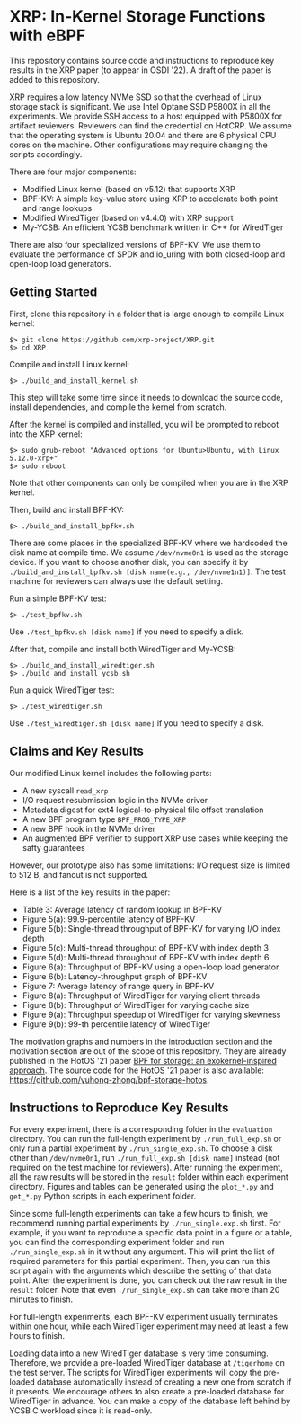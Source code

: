 # XRP: In-Kernel Storage Functions with eBPF

This repository contains source code and instructions to reproduce key results in the XRP paper (to appear in OSDI '22). A draft of the paper is added to this repository.

XRP requires a low latency NVMe SSD so that the overhead of Linux storage stack is significant. We use Intel Optane SSD P5800X in all the experiments. We provide SSH access to a host equipped with P5800X for artifact reviewers. Reviewers can find the credential on HotCRP. We assume that the operating system is Ubuntu 20.04 and there are 6 physical CPU cores on the machine. Other configurations may require changing the scripts accordingly.

There are four major components:
* Modified Linux kernel (based on v5.12) that supports XRP
* BPF-KV: A simple key-value store using XRP to accelerate both point and range lookups
* Modified WiredTiger (based on v4.4.0) with XRP support
* My-YCSB: An efficient YCSB benchmark written in C++ for WiredTiger

There are also four specialized versions of BPF-KV. We use them to evaluate the performance of SPDK and io_uring with both closed-loop and open-loop load generators.

## Getting Started

First, clone this repository in a folder that is large enough to compile Linux kernel:
```
$> git clone https://github.com/xrp-project/XRP.git
$> cd XRP
```



Compile and install Linux kernel:

```
$> ./build_and_install_kernel.sh
```
This step will take some time since it needs to download the source code, install dependencies, and compile the kernel from scratch.



After the kernel is compiled and installed, you will be prompted to reboot into the XRP kernel:
```
$> sudo grub-reboot "Advanced options for Ubuntu>Ubuntu, with Linux 5.12.0-xrp+"
$> sudo reboot
```
Note that other components can only be compiled when you are in the XRP kernel.



Then, build and install BPF-KV:
```
$> ./build_and_install_bpfkv.sh
```
There are some places in the specialized BPF-KV where we hardcoded the disk name at compile time. We assume `/dev/nvme0n1` is used as the storage device. If you want to choose another disk, you can specify it by `./build_and_install_bpfkv.sh [disk name(e.g., /dev/nvme1n1)]`. The test machine for reviewers can always use the default setting.

Run a simple BPF-KV test:
```
$> ./test_bpfkv.sh
```
Use `./test_bpfkv.sh [disk name]` if you need to specify a disk.



After that, compile and install both WiredTiger and My-YCSB:

```
$> ./build_and_install_wiredtiger.sh
$> ./build_and_install_ycsb.sh
```

Run a quick WiredTiger test:
```
$> ./test_wiredtiger.sh
```
Use `./test_wiredtiger.sh [disk name]` if you need to specify a disk.

## Claims and Key Results

Our modified Linux kernel includes the following parts:
* A new syscall `read_xrp`
* I/O request resubmission logic in the NVMe driver
* Metadata digest for ext4 logical-to-physical file offset translation
* A new BPF program type `BPF_PROG_TYPE_XRP`
* A new BPF hook in the NVMe driver
* An augmented BPF verifier to support XRP use cases while keeping the safty guarantees

However, our prototype also has some limitations: I/O request size is limited to 512 B, and fanout is not supported.

Here is a list of the key results in the paper:
* Table 3: Average latency of random lookup in BPF-KV
* Figure 5(a): 99.9-percentile latency of BPF-KV
* Figure 5(b): Single-thread throughput of BPF-KV for varying I/O index depth
* Figure 5(c): Multi-thread throughput of BPF-KV with index depth 3
* Figure 5(d): Multi-thread throughput of BPF-KV with index depth 6
* Figure 6(a): Throughput of BPF-KV using a open-loop load generator
* Figure 6(b): Latency-throughput graph of BPF-KV
* Figure 7: Average latency of range query in BPF-KV
* Figure 8(a): Throughput of WiredTiger for varying client threads
* Figure 8(b): Throughput of WiredTiger for varying cache size
* Figure 9(a): Throughput speedup of WiredTiger for varying skewness
* Figure 9(b): 99-th percentile latency of WiredTiger

The motivation graphs and numbers in the introduction section and the motivation section are out of the scope of this repository. They are already published in the HotOS '21 paper [BPF for storage: an exokernel-inspired approach](https://dl.acm.org/doi/10.1145/3458336.3465290). The source code for the HotOS '21 paper is also available: https://github.com/yuhong-zhong/bpf-storage-hotos.

## Instructions to Reproduce Key Results

For every experiment, there is a corresponding folder in the `evaluation` directory. You can run the full-length experiment by `./run_full_exp.sh` or only run a partial experiment by `./run_single_exp.sh`. To choose a disk other than `/dev/nvme0n1`, run `./run_full_exp.sh [disk name]` instead (not required on the test machine for reviewers). After running the experiment, all the raw results will be stored in the `result` folder within each experiment directory. Figures and tables can be generated using the `plot_*.py` and `get_*.py` Python scripts in each experiment folder.

Since some full-length experiments can take a few hours to finish, we recommend running partial experiments by `./run_single.exp.sh` first. For example, if you want to reproduce a specific data point in a figure or a table, you can find the corresponding experiment folder and run `./run_single_exp.sh` in it without any argument. This will print the list of required parameters for this partial experiment. Then, you can run this script again with the arguments which describe the setting of that data point. After the experiment is done, you can check out the raw result in the `result` folder. Note that even `./run_single_exp.sh` can take more than 20 minutes to finish.

For full-length experiments, each BPF-KV experiment usually terminates within one hour, while each WiredTiger experiment may need at least a few hours to finish.

Loading data into a new WiredTiger database is very time consuming. Therefore, we provide a pre-loaded WiredTiger database at `/tigerhome` on the test server. The scripts for WiredTiger experiments will copy the pre-loaded database automatically instead of creating a new one from scratch if it presents. We encourage others to also create a pre-loaded database for WiredTiger in advance. You can make a copy of the database left behind by YCSB C workload since it is read-only.
